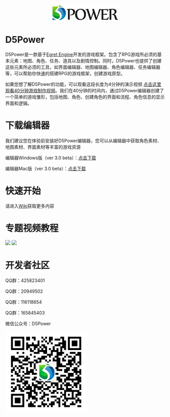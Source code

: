<p align="center">
    <img src="./docs/logo.png"/>
</p>

# D5Power
D5Power是一款基于[Egret Engine](http://www.egret.com)开发的游戏框架。包含了RPG游戏所必须的基本元素：地图、角色、任务、道具以及剧情控制。同时，D5Power也提供了创建这些元素所必须的工具，如界面编辑器、地图编辑器、角色编辑器、任务编辑器等，可以帮助你快速的搭建RPG的游戏框架，创建游戏原型。

如果您想了解D5Power的功能，可以观看这段长度为4分钟的演示视频 [点击这里观看40分钟游戏制作视频](http://www.d5power.com/40mins.mp4)。我们在40分钟的时间内，通过D5Power编辑器创建了一个简单的游戏雏形，包括地图、角色、创建角色的界面和流程、角色信息的显示界面和逻辑。

# 下载编辑器
我们建议您在体验前安装好D5Power编辑器，您可以从编辑器中获取角色素材、地图素材、界面素材等丰富的游戏资源

编辑器Windows版（ver 3.0 beta）：[点击下载](http://www.d5power.com/download/editor_win.zip)

编辑器Mac版（ver 3.0 beta）：[点击下载](http://www.d5power.com/download/editor_mac.zip)

# 快速开始

请进入[Wiki](https://github.com/D5PowerStudio/D5Power/wiki)获取更多内容

# 专题视频教程

<img src='http://h5.d5power.com/d5power.teach/qc2.jpg'/>

<img src='http://h5.d5power.com/d5power.teach/qc1.jpg'/>

# 开发者社区

QQ群：425823401

QQ群：20949502

QQ群：116118654

QQ群：165845403


微信公众号：D5Power

<img src="./docs/qcode.png"/>
